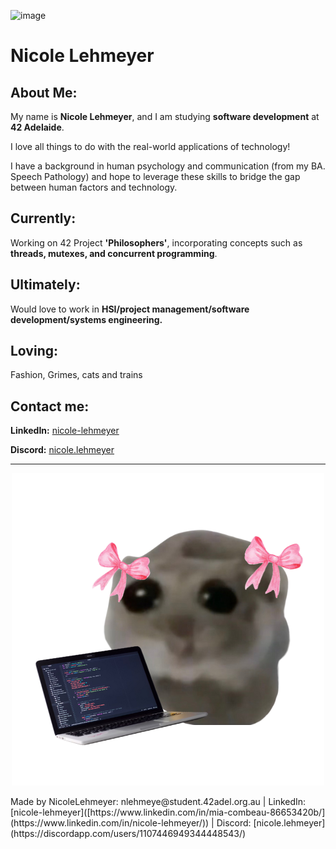 ![image](./images/gitbanner.gif "IMAGE")

# Nicole Lehmeyer

## **About Me:**

My name is **Nicole Lehmeyer**, and I am studying **software development** at **42 Adelaide**.

I love all things to do with the real-world applications of technology!

I have a background in human psychology and communication \(from my BA. Speech Pathology\) and hope to leverage these skills to bridge the gap between human factors and technology.
<br>
## Currently:

Working on 42 Project **'Philosophers'**, incorporating concepts such as **threads, mutexes, and concurrent programming**.


## Ultimately:

Would love to work in **HSI/project management/software development/systems engineering.**


## Loving:

Fashion, Grimes, cats and trains


## Contact me:

**LinkedIn:** [nicole-lehmeyer](https://www.linkedin.com/in/nicole-lehmeyer/)

**Discord:**  [nicole.lehmeyer](https://discordapp.com/users/1107446949344448543/)

---
<p align="center">
  <img src="./images/coder_hampster.png" alt="hampster style="width:100px;"/>
</p>
Made by NicoleLehmeyer: nlehmeye@student.42adel.org.au | LinkedIn: [nicole-lehmeyer]([https://www.linkedin.com/in/mia-combeau-86653420b/](https://www.linkedin.com/in/nicole-lehmeyer/)) | Discord: [nicole.lehmeyer](https://discordapp.com/users/1107446949344448543/)
